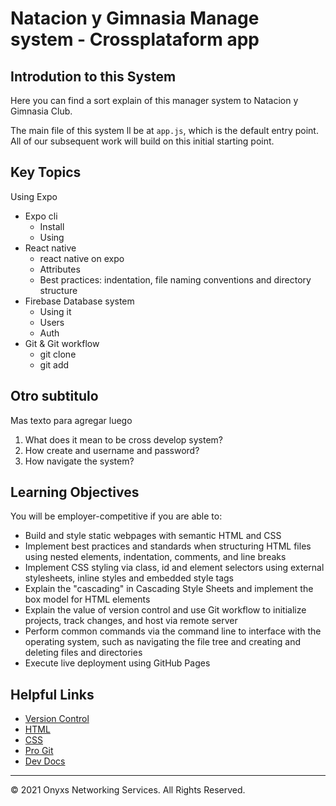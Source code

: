 # Natacion y Gimnasia Manage system - Crossplataform app

## Introdution to this System

Here you can find a sort explain of this manager system to Natacion y Gimnasia Club.


The main file of this system ll be at `app.js`, which is the default entry point. All of our subsequent work will build on this initial starting point. 


## Key Topics

Using Expo
* Expo cli
  * Install
  * Using
* React native
  * react native on expo
  * Attributes
  * Best practices: indentation, file naming conventions and directory structure
* Firebase Database system
  * Using it
  * Users
  * Auth
* Git & Git workflow
  * git clone
  * git add

## Otro subtitulo

Mas texto para agregar luego

1. What does it mean to be cross develop system?
2. How create and username and password?
3. How navigate the system?

## Learning Objectives

You will be employer-competitive if you are able to:

* Build and style static webpages with semantic HTML and CSS
* Implement best practices and standards when structuring HTML files using nested elements, indentation, comments, and line breaks
* Implement CSS styling via class, id and element selectors using external stylesheets, inline styles and embedded style tags
* Explain the "cascading" in Cascading Style Sheets and implement the box model for HTML elements
* Explain the value of version control and use Git workflow to initialize projects, track changes, and host via remote server
* Perform common commands via the command line to interface with the operating system, such as navigating the file tree and creating and deleting files and directories
* Execute live deployment using GitHub Pages


## Helpful Links

*  [Version Control](https://en.wikipedia.org/wiki/Version_control)
*  [HTML](https://developer.mozilla.org/en-US/docs/Web/HTML)
*  [CSS](https://developer.mozilla.org/en-US/docs/Web/CSS)
*  [Pro Git](https://git-scm.com/book/en/v2)
*  [Dev Docs](https://devdocs.io/)


- - -
© 2021 Onyxs Networking Services. All Rights Reserved.